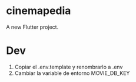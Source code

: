 # cinemapedia

A new Flutter project.


# Dev

1. Copiar el .env.template y renombrarlo a .env
2. Cambiar la variable de entorno MOVIE_DB_KEY
